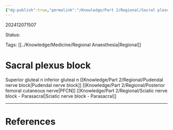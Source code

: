 ```yaml
---
{"dg-publish":true,"permalink":"/Knowledge/Part 2/Regional/Sacral plexus block/"}
---
```



202412071507

Status: 

Tags: [[../Knowledge/Medicine/Regional Anaesthesia\|Regional]]

# Sacral plexus block
Superior gluteal n
inferior gluteal n
[[Knowledge/Part 2/Regional/Pudendal nerve block\|Pudendal nerve block]]
[[Knowledge/Part 2/Regional/Posterior femoral cutaneous nerve\|PFCN]]
[[Knowledge/Part 2/Regional/Sciatic nerve block - Parasacral\|Sciatic nerve block - Parasacral]]





___
# References
